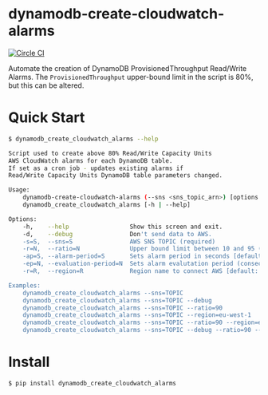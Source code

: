 # dynamodb-create-cloudwatch-alarms

[![Circle CI](https://circleci.com/gh/percolate/dynamodb-create-cloudwatch-alarms.svg?style=svg)](https://circleci.com/gh/percolate/dynamodb-create-cloudwatch-alarms)

Automate the creation of DynamoDB ProvisionedThroughput Read/Write Alarms.
The `ProvisionedThroughput` upper-bound limit in the script is 80%, but this can be altered.

# Quick Start
```bash
$ dynamodb_create_cloudwatch_alarms --help

Script used to create above 80% Read/Write Capacity Units
AWS CloudWatch alarms for each DynamoDB table.
If set as a cron job - updates existing alarms if
Read/Write Capacity Units DynamoDB table parameters changed.

Usage:
    dynamodb-create-cloudwatch-alarms (--sns <sns_topic_arn>) [options
    dynamodb_create_cloudwatch_alarms [-h | --help]

Options:
    -h,    --help                 Show this screen and exit.
    -d,    --debug                Don't send data to AWS.
    -s=S,  --sns=S                AWS SNS TOPIC (required)
    -r=N,  --ratio=N              Upper bound limit between 10 and 95 (inclusive) [default: 80].
    -ap=S, --alarm-period=S       Sets alarm period in seconds [default: 300]
    -ep=N, --evaluation-period=N  Sets alarm evalutation period (consecutive) [default: 12]
    -r=R,  --region=R             Region name to connect AWS [default: us-east-1].

Examples:
    dynamodb_create_cloudwatch_alarms --sns=TOPIC
    dynamodb_create_cloudwatch_alarms --sns=TOPIC --debug
    dynamodb_create_cloudwatch_alarms --sns=TOPIC --ratio=90
    dynamodb_create_cloudwatch_alarms --sns=TOPIC --region=eu-west-1
    dynamodb_create_cloudwatch_alarms --sns=TOPIC --ratio=90 --region=eu-west-1
    dynamodb_create_cloudwatch_alarms --sns=TOPIC --debug --ratio=90 --region=eu-west-1
```

# Install
```bash
$ pip install dynamodb_create_cloudwatch_alarms
```
